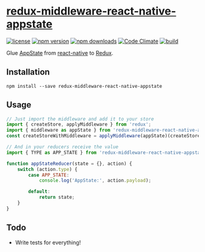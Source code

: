 [redux-middleware-react-native-appstate][]
==========================================

[![license](https://img.shields.io/npm/l/redux-middleware-react-native-appstate.svg?style=flat-square)](https://www.npmjs.com/package/redux-middleware-react-native-appstate)
[![npm version](https://img.shields.io/npm/v/redux-middleware-react-native-appstate.svg?style=flat-square)](https://www.npmjs.com/package/redux-middleware-react-native-appstate)
[![npm downloads](https://img.shields.io/npm/dm/redux-middleware-react-native-appstate.svg?style=flat-square)](https://www.npmjs.com/package/redux-middleware-react-native-appstate)
[![Code Climate](https://codeclimate.com/github/michaelcontento/redux-middleware-react-native-appstate/badges/gpa.svg)](https://codeclimate.com/github/michaelcontento/redux-middleware-react-native-appstate)
[![build](https://travis-ci.org/michaelcontento/redux-middleware-react-native-appstate.svg)](https://travis-ci.org/michaelcontento/redux-middleware-react-native-appstate)

Glue [AppState][] from [react-native][] to [Redux][].

## Installation

    npm install --save redux-middleware-react-native-appstate

## Usage

```js
// Just import the middleware and add it to your store
import { createStore, applyMiddleware } from 'redux';
import { middleware as appState } from 'redux-middleware-react-native-appstate';
const createStoreWithMiddleware = applyMiddleware(appState)(createStore);

// And in your reducers receive the value
import { TYPE as APP_STATE } from 'redux-middleware-react-native-appstate';

function appStateReducer(state = {}, action) {
    switch (action.type) {
        case APP_STATE:
            console.log('AppState:', action.payload);

        default:
            return state;
    }
}

```

## Todo

- Write tests for everything!

  [Redux]: https://github.com/gaearon/redux
  [redux-middleware-react-native-appstate]: https://github.com/michaelcontento/redux-middleware-react-native-appstate
  [react-native]: https://facebook.github.io/react-native/
  [AppState]: https://facebook.github.io/react-native/docs/appstateios.html#content
